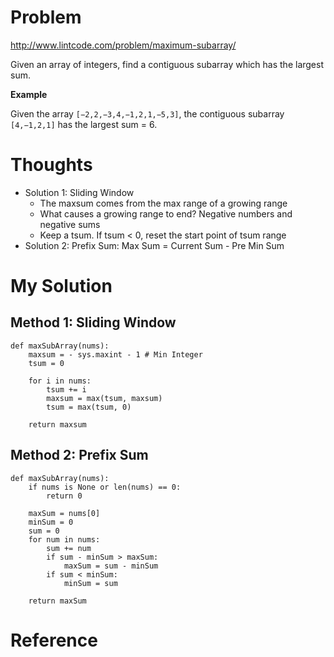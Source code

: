 # Problem

http://www.lintcode.com/problem/maximum-subarray/

Given an array of integers, find a contiguous subarray which has the largest sum.

**Example**

Given the array ```[−2,2,−3,4,−1,2,1,−5,3]```, the contiguous subarray ```[4,−1,2,1]``` has the largest sum = 6.

# Thoughts

- Solution 1: Sliding Window
  - The maxsum comes from the max range of a growing range
  - What causes a growing range to end? Negative numbers and negative sums
  - Keep a tsum. If tsum < 0, reset the start point of tsum range
- Solution 2: Prefix Sum: Max Sum = Current Sum - Pre Min Sum

# My Solution

## Method 1: Sliding Window

```
def maxSubArray(nums):
    maxsum = - sys.maxint - 1 # Min Integer
    tsum = 0
    
    for i in nums:
        tsum += i
        maxsum = max(tsum, maxsum)
        tsum = max(tsum, 0)
    
    return maxsum
```

## Method 2: Prefix Sum

```
def maxSubArray(nums):
    if nums is None or len(nums) == 0:
        return 0
    
    maxSum = nums[0]
    minSum = 0
    sum = 0
    for num in nums:
        sum += num
        if sum - minSum > maxSum:
            maxSum = sum - minSum
        if sum < minSum:
            minSum = sum
    
    return maxSum
```

# Reference

